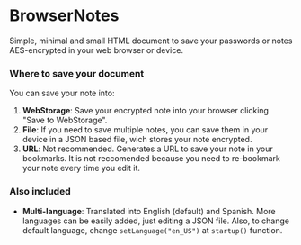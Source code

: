
# BrowserNotes
Simple, minimal and small HTML document to save your passwords or notes AES-encrypted in your web browser or device.

### Where to save your document
You can save your note into:

 1. **WebStorage**: Save your encrypted note into your browser clicking "Save to WebStorage".
 2. **File**: If you need to save multiple notes, you can save them in your device in a JSON based file, wich stores your note encrypted.
 3. **URL**: Not recommended. Generates a URL to save your note in your bookmarks. It is not reccomended because you need to re-bookmark your note every time you edit it.

### Also included

 - **Multi-language**: Translated into English (default) and Spanish. More languages can be easily added, just editing a JSON file. Also, to change default language, change `setLanguage("en_US")` at `startup()` function.
